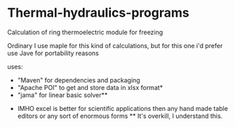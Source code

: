 # Thermal-hydraulics-programs
Calculation of ring thermoelectric module for freezing

Ordinary I use maple for this kind of calculations, but for this one i'd prefer use Jave for portability reasons

uses:
- "Maven" for dependencies and packaging
- "Apache POI" to get and store data in xlsx format*
- "jama" for linear basic solver**

* IMHO excel is better for scientific applications then any hand made table editors or any sort of enormous forms
** It's overkill, I understand this.
